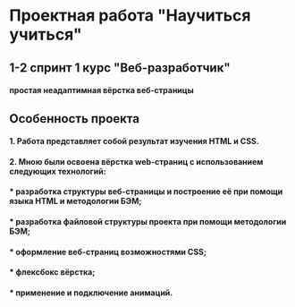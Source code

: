 # Проектная работа "Научиться учиться"
## 1-2 спринт 1 курс "Веб-разработчик"
#### простая неадаптимная вёрстка веб-страницы
## Особенность проекта
#### 1. Работа представляет собой результат изучения HTML и CSS.
#### 2. Мною были освоена вёрстка web-страниц с использованием следующих технологий:
#### * разработка структуры веб-страницы и построение её при помощи языка HTML и методологии БЭМ;
#### * разработка файловой структуры проекта при помощи методологии БЭМ;
#### * оформление веб-страниц возможностями CSS;
#### * флексбокс вёрстка;
#### * применение и подключение анимаций. 
